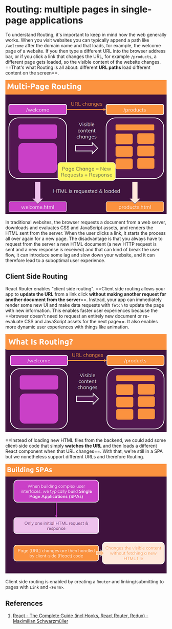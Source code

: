 # Routing: multiple pages in single-page applications

To understand Routing, it's important to keep in mind how the web generally works. When you visit websites you can typically append a path like `/welcome` after the domain name and that loads, for example, the welcome page of a website. If you then type a different URL into the browser address bar, or if you click a link that changes the URL, for example `/products`, a different page gets loaded, so the visible content of the website changes. ==That's what Routing is all about: different **URL paths** load different content on the screen==.

![Routing_multiple_pages_in_SPA1](../../img/Routing_multiple_pages_in_SPA1.jpg)

In traditional websites, the browser requests a document from a web server, downloads and evaluates CSS and JavaScript assets, and renders the HTML sent from the server. When the user clicks a link, it starts the process all over again for a new page. The disadvantage is that you always have to request from the server a new HTML document (a new HTTP request is sent and a new response is received) and that can kind of break the user flow, it can introduce some lag and slow down your website, and it can therefore lead to a suboptimal user experience.

## Client Side Routing

React Router enables "client side routing". ==Client side routing allows your app to **update the URL** from a link click **without making another request for another document from the server**==. Instead, your app can immediately render some new UI and make data requests with `fetch` to update the page with new information. This enables faster user experiences because the ==browser doesn't need to request an entirely new document or re-evaluate CSS and JavaScript assets for the next page==. It also enables more dynamic user experiences with things like animation.

![Routing_multiple_pages_in_SPA](../../img/Routing_multiple_pages_in_SPA.jpg)

==Instead of loading new HTML files from the backend, we could add some client-side code that simply **watches the URL** and then loads a different React component when that URL changes==. With that, we're still in a SPA but we nonetheless support different URLs and therefore Routing.

![Routing_multiple_pages_in_SPA2](../../img/Routing_multiple_pages_in_SPA2.jpg)

Client side routing is enabled by creating a `Router` and linking/submitting to pages with `Link` and `<Form>`.

## References

1. [React - The Complete Guide (incl Hooks, React Router, Redux) - Maximilian Schwarzmüller](https://www.udemy.com/course/react-the-complete-guide-incl-redux/)
